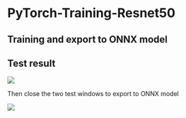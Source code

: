 # PyTorch-Training-Resnet50

## Training and export to ONNX model

## Test result

![]("test_bee_ant.png")

Then close the two test windows to export to ONNX model

![]("export_ONNX.png")

